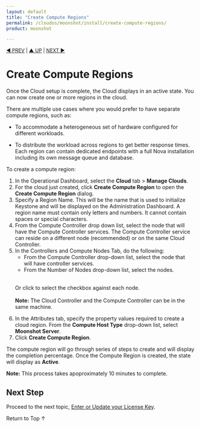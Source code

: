 ```yaml
---
layout: default
title: "Create Compute Regions"
permalink: /cloudos/moonshot/install/create-compute-regions/
product: moonshot

---
```

<!--PUBLISHED-->


<script> 

function PageRefresh { 
onLoad="window.refresh"
}

PageRefresh();

</script>


<p style="font-size: small;"> <a href="/cloudos/moonshot/install/create-cloud/">&#9664; PREV</a> | <a href="/cloudos/moonshot/install/">&#9650; UP</a> | <a href="/cloudos/moonshot/install/license/">NEXT &#9654;</a> </p>

# Create Compute Regions

Once the Cloud setup is complete, the Cloud displays in an active state. You can now create one or more regions in the cloud. 

There are multiple use cases where you would prefer to have separate compute regions, such as:

* To accommodate a heterogeneous set of hardware configured for different workloads.

* To distribute the workload across regions to get better response times. Each region can contain dedicated endpoints with a full Nova installation including its own message queue and database.

To create a compute region:

<ol>

<li> In the Operational Dashboard, select the <b>Cloud</b> tab > <b>Manage Clouds</b>. </li> 

<li> For the cloud just created, click <b>Create Compute Region</b> to open the <b>Create Compute Region</b> dialog. </li> 

<li> Specify a Region Name. This will be the name that is used to initialize Keystone and will be displayed on the Administration Dashboard. A region name must contain only letters and numbers. It cannot contain spaces or special characters. </li> 

<li> From the Compute Controller drop down list, select the node that will have the Compute Controller services. The Compute Controller service can reside on a different node (recommended) or on the same Cloud Controller. </li> 

<li> In the Controllers and Compute Nodes Tab, do the following:

<ul>
<li> From the Compute Controller drop-down list, select the node that will have controller services.
<li> From the Number of Nodes drop-down list, select the nodes.
</ul>

<br /> Or click to select the checkbox against each node.
<br /> <br /> <b>Note:</b> The Cloud Controller and the Compute Controller can be in the same machine.

</li>

<li> In the Attributes tab, specify the property values required to create a cloud region.  From the <b>Compute Host Type</b> drop-down list, select <b>Moonshot Server</b>.  </li> 

<li> Click <b>Create Compute Region</b>.  </li> 

</ol>

The compute region will go through series of steps to create and will display the completion percentage. Once the Compute Region is created, the state will display as <b>Active</b>.

**Note:** This process takes apoproximately 10 minutes to complete.


## Next Step

Proceed to the next topic, [Enter or Update your License Key](/cloudos/moonshot/install/license/).

<a href="#top" style="padding:14px 0px 14px 0px; text-decoration: none;"> Return to Top &#8593; </a>


